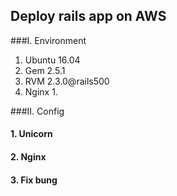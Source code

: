## Deploy rails app on AWS
###I. Environment
  1. Ubuntu 16.04
  2. Gem 2.5.1
  3. RVM 2.3.0@rails500
  4. Nginx 1.
  
###II. Config
####  1. Unicorn
####  2. Nginx
####  3. Fix bung
